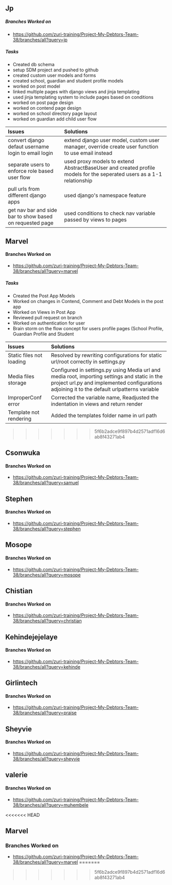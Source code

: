 ## Jp
##### Branches Worked on <br/>
- https://github.com/zuri-training/Project-My-Debtors-Team-38/branches/all?query=jp

##### Tasks <br/>
- Created db schema
- setup SDM project and pushed to github
- created custom user models and forms
- created school, guardian and student profile models
- worked on post model
- linked multiple pages with django views and jinja templating
- used jinja templating system to include pages based on conditions
- worked on post page design
- worked on contend page design
- worked on school directory page layout
- worked on guardian add child user flow 


| Issues      | Solutions |
| :----------- | :----------- |
| convert django defaut username login to email login| extend django user model, custom user manager, override create user function to use email instead|
| separate users to enforce role based user flow | used proxy models to extend AbstractBaseUser and created profile models for the seperated users as a 1-1 relationship|
| pull urls from different django apps  | used django's namespace feature|
|get nav bar and side bar to show based on requested page| used conditions to check nav variable passed by views to pages|


## Marvel
#### Branches Worked on <br/>
- https://github.com/zuri-training/Project-My-Debtors-Team-38/branches/all?query=marvel
##### Tasks <br/>

- Created the Post App Models
- Worked on changes in Contend, Comment and Debt Models in the post app
- Worked on Views in Post App
- Reviewed pull request on branch
- Worked on authentication for user
- Brain storm on the flow concept for users profile pages (School Profile, Guardian Profile and Student 


| Issues      | Solutions |
| :----------- | :----------- |
| Static files not loading | Resolved by rewriting configurations for static url/root correctly in settings.py|
| Media files storage | Configured in settings.py using Media url and media root, importing settings and static in the project url.py and implemented configurations adjoining it to the default urlpatterns variable|
| ImproperConf error  | Corrected the variable name, Readjusted the indentation in views and return render|
| Template not rendering | Added the templates folder name in url path|


>>>>>>> 5f6b2adce9f897b4d2571adf16d6ab8f43271ab4
## Csonwuka
#### Branches Worked on <br/>
- https://github.com/zuri-training/Project-My-Debtors-Team-38/branches/all?query=samuel

## Stephen
#### Branches Worked on <br/>
- https://github.com/zuri-training/Project-My-Debtors-Team-38/branches/all?query=stephen

## Mosope
#### Branches Worked on <br/>
- https://github.com/zuri-training/Project-My-Debtors-Team-38/branches/all?query=mosope

## Chistian
#### Branches Worked on <br/>
- https://github.com/zuri-training/Project-My-Debtors-Team-38/branches/all?query=christian

## Kehindejejelaye
#### Branches Worked on <br/>
- https://github.com/zuri-training/Project-My-Debtors-Team-38/branches/all?query=kehinde

## Girlintech
#### Branches Worked on <br/>
- https://github.com/zuri-training/Project-My-Debtors-Team-38/branches/all?query=praise

## Sheyvie
#### Branches Worked on <br/>
- https://github.com/zuri-training/Project-My-Debtors-Team-38/branches/all?query=sheyvie

## valerie
#### Branches Worked on <br/>
- https://github.com/zuri-training/Project-My-Debtors-Team-38/branches/all?query=muhembele

<<<<<<< HEAD
## Marvel
### Branches Worked on <br/>
- https://github.com/zuri-training/Project-My-Debtors-Team-38/branches/all?query=marvel
=======

>>>>>>> 5f6b2adce9f897b4d2571adf16d6ab8f43271ab4
